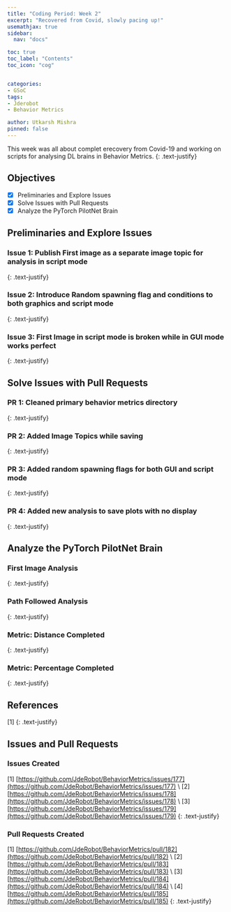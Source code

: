 ```yaml
---
title: "Coding Period: Week 2"
excerpt: "Recovered from Covid, slowly pacing up!"
usemathjax: true
sidebar:
  nav: "docs"

toc: true
toc_label: "Contents"
toc_icon: "cog"


categories:
- GSoC
tags:
- Jderobot
- Behavior Metrics

author: Utkarsh Mishra
pinned: false
---
```


This week was all about complet erecovery from Covid-19 and working on scripts for analysing DL brains in Behavior Metrics.
{: .text-justify}

## Objectives

- [x] Preliminaries and Explore Issues
- [x] Solve Issues with Pull Requests
- [x] Analyze the PyTorch PilotNet Brain

## Preliminaries and Explore Issues

### Issue 1: Publish First image as a separate image topic for analysis in script mode

{: .text-justify}

### Issue 2: Introduce Random spawning flag and conditions to both graphics and script mode

{: .text-justify}

### Issue 3: First Image in script mode is broken while in GUI mode works perfect

{: .text-justify}

## Solve Issues with Pull Requests

### PR 1: Cleaned primary behavior metrics directory

{: .text-justify}

### PR 2: Added Image Topics while saving

{: .text-justify}

### PR 3: Added random spawning flags for both GUI and script mode

{: .text-justify}

### PR 4: Added new analysis to save plots with no display

{: .text-justify}

## Analyze the PyTorch PilotNet Brain

### First Image Analysis

{: .text-justify}

### Path Followed Analysis

{: .text-justify}

### Metric: Distance Completed

{: .text-justify}

### Metric: Percentage Completed

{: .text-justify}

## References

[1] 
{: .text-justify}

## Issues and Pull Requests

### Issues Created

[1] [https://github.com/JdeRobot/BehaviorMetrics/issues/177](https://github.com/JdeRobot/BehaviorMetrics/issues/177) \\
[2] [https://github.com/JdeRobot/BehaviorMetrics/issues/178](https://github.com/JdeRobot/BehaviorMetrics/issues/178) \\
[3] [https://github.com/JdeRobot/BehaviorMetrics/issues/179](https://github.com/JdeRobot/BehaviorMetrics/issues/179)
{: .text-justify}

### Pull Requests Created

[1] [https://github.com/JdeRobot/BehaviorMetrics/pull/182](https://github.com/JdeRobot/BehaviorMetrics/pull/182) \\
[2] [https://github.com/JdeRobot/BehaviorMetrics/pull/183](https://github.com/JdeRobot/BehaviorMetrics/pull/183) \\
[3] [https://github.com/JdeRobot/BehaviorMetrics/pull/184](https://github.com/JdeRobot/BehaviorMetrics/pull/184) \\
[4] [https://github.com/JdeRobot/BehaviorMetrics/pull/185](https://github.com/JdeRobot/BehaviorMetrics/pull/185)
{: .text-justify}